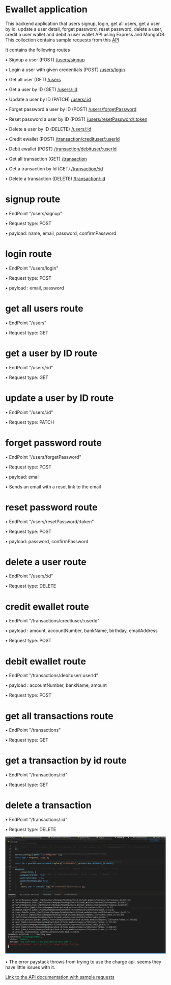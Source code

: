 # Ewallet application

This backend application that users signup, login, get all users, get a user by id, update a user detail, forget password, reset password, delete a user, credit a user wallet and debit a user wallet API  using Express and MongoDB.
This collection contains sample requests from this [API](http://localhost:8000/api/v1)

It contains the following routes

• Signup a user (POST) [/users/signup](http://localhost:8000/api/v1/users/signup)

• Login a user with given credentials (POST) [/users/login](http://localhost:8000/api/v1/users/login)

• Get all user (GET) [/users](http://localhost:8000/api/v1/users/)

• Get a user by ID (GET) [/users/:id](http://localhost:8000/api/v1/users/:id)

• Update a user by ID (PATCH) [/users/:id](http://localhost:8000/api/v1/users/:id)

• Forget password a user by ID (POST) [/users/forgetPassword](http://localhost:8000/api/v1/users/forgetPassword)

• Reset password a user by ID (POST) [/users/resetPassword/:token](http://localhost:8000/api/v1/users/resetPassword/:token)

• Delete a user by ID (DELETE) [/users/:id](http://localhost:8000/api/v1/users/:id)

• Credit ewallet (POST) [/transaction/credituser/:userId](http://localhost:8000/api/v1/transactions/credituser/:userId)

• Debit ewallet (POST) [/transaction/debituser/:userId](http://localhost:8000/api/v1/transactions/debituser/:userId)

• Get all transaction (GET) [/transaction](http://localhost:8000/api/v1/transactions)

• Get a transaction by Id (GET) [/transaction/:id](http://localhost:8000/api/v1/transactions/:id)

• Delete a transaction (DELETE) [/transaction/:id](http://localhost:8000/api/v1/transactions/:id)

# signup route

• EndPoint "/users/signup"

• Request type: POST

• payload: name, email, password, confirmPassword

# login route

• EndPoint "/users/login"

• Request type: POST

• payload :  email, password

# get all users route

• EndPoint "/users"

• Request type: GET

# get a user by ID route

• EndPoint "/users/:id"

• Request type: GET

# update a user by ID route

• EndPoint "/users/:id"

• Request type: PATCH

# forget password route

• EndPoint "/users/forgetPassword"

• Request type: POST

• payload: email

• Sends an email with a reset link to the email

# reset password route

• EndPoint "/users/resetPassword/:token"

• Request type: POST

• payload: password, confirmPassword

# delete a user route

• EndPoint "/users/:id"

• Request type: DELETE

# credit ewallet route

• EndPoint "/transactions/credituser/:userId"

• payload : amount, accountNumber, bankName, birthday, emailAddress

• Request type: POST

# debit ewallet route

• EndPoint "/transactions/debituser/:userId"

• payload : accountNumber, bankName, amount

• Request type: POST

# get all transactions route

• EndPoint "/transactions"

• Request type: GET

# get a transaction by id route

• EndPoint "/transactions/:id"

• Request type: GET

# delete a transaction

• EndPoint "/transactions/:id"

• Request type: DELETE


![Pay stack error](./Capture.PNG)

• The error paystack throws from trying to use the charge api. seems they have little issues with it.

[Link to the API documentation with sample requests](https://documenter.getpostman.com/view/9775449/TzY6AEzc)